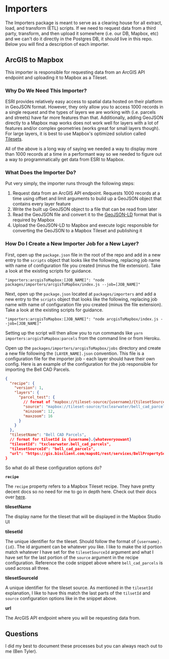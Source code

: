 # Importers

The Importers package is meant to serve as a clearing house for all extract, load, and transform (ETL) scripts. If we need to request data from a third party, transform, and then upload it somewhere (i.e. our DB, Mapbox, etc) and we can't do it directly in the Postgres DB, it should live in this repo. Below you will find a description of each importer.

## ArcGIS to Mapbox

This importer is responsible for requesting data from an ArcGIS API endpoint and uploading it to Mapbox as a Tileset.

### Why Do We Need This Importer?

ESRI provides relatively easy access to spatial data hosted on their platform in GeoJSON format. However, they only allow you to access 1000 records in a single request and the types of layers we are working with (i.e. parcels and streets) have far more features than that. Additionally, adding GeoJSON directly to a Mapbox map works does not work well for layers with a lot of features and/or complex geometries (works great for small layers though). For large layers, it is best to use Mapbox's optimized solution called [Tilesets](https://docs.mapbox.com/studio-manual/reference/tilesets/).

All of the above is a long way of saying we needed a way to display more than 1000 records at a time in a performant way so we needed to figure out a way to programmatically get data from ESRI to Mapbox.

### What Does the Importer Do?

Put very simply, the importer runs through the following steps:

1. Request data from an ArcGIS API endpoint. Requests 1000 records at a time using offset and limit arguments to build up a GeoJSON object that contains every layer feature
2. Write the built up GeoJSON object to a file that can be read from later
3. Read the GeoJSON file and convert it to the [GeoJSON-LD](https://geojson.org/geojson-ld/) format that is required by Mapbox
4. Upload the GeoJSON-LD to Mapbox and execute logic responsible for converting the GeoJSON to a Mapbox Tileset and publishing it

### How Do I Create a New Importer Job for a New Layer?

First, open up the `package.json` file in the root of the repo and add in a new entry to the `scripts` object that looks like the following, replacing job name with name of configuration file you created (minus the file extension). Take a look at the existing scripts for guidance.

```
"importers:arcgisToMapbox:[JOB_NAME]": "node packages/importers/arcgisToMapbox/index.js --job=[JOB_NAME]"
```

Next, open up the `package.json` located at `packages/importers` and add a new entry to the `scripts` object that looks like the following, replacing job name with name of configuration file you created (minus the file extension). Take a look at the existing scripts for guidance.

```
"importers:arcgisToMapbox:[JOB_NAME]": "node arcgisToMapbox/index.js --job=[JOB_NAME]"
```

Setting up the script will then allow you to run commands like `yarn importers:arcgisToMapbox:parcels` from the command line or from Heroku.

Open up the `packages/importers/arcgisToMapbox/jobs` directory and create a new file following the `[LAYER_NAME].json` convention. This file is a configuration file for the importer job - each layer should have their own config. Here is an example of the configuration for the job responsible for importing the Bell CAD Parcels.

```json
{
  "recipe": {
    "version": 1,
    "layers": {
      "parcel_test": {
        // format of "mapbox://tileset-source/{username}/{tilesetSourceId}"
        "source": "mapbox://tileset-source/txclearwater/bell_cad_parcels",
        "minzoom": 12,
        "maxzoom": 16
      }
    }
  },
  "tilesetName": "Bell CAD Parcels",
  // format for tilsetId is {username}.{whateveryouwant}
  "tilesetId": "txclearwater.bell_cad_parcels",
  "tilesetSourceId": "bell_cad_parcels",
  "url": "https://gis.bisclient.com/maps01/rest/services/BellPropertySearch/MapServer/0/query?where=1%3D1&outFields=*&outSR=4326&f=geojson"
}
```

So what do all these configuration options do?

**`recipe`**

The `recipe` property refers to a Mapbox Tileset recipe. They have pretty decent docs so no need for me to go in depth here. Check out their docs over [here](https://docs.mapbox.com/mapbox-tiling-service/reference/).

**tilesetName**

The display name for the tileset that will be displayed in the Mapbox Studio UI

**tilesetId**

The unique identifier for the tileset. Should follow the format of `{username}.{id}`. The id argument can be whatever you like. I like to make the id portion match whatever I have set for the `tilesetSourceId` argument and what I have set for the last portion of the `source` argument in the recipe configuration. Reference the code snippet above where `bell_cad_parcels` is used across all three.

**tilesetSourceId**

A unique identifier for the tileset source. As mentioned in the `tilesetId` explanation, I like to have this match the last parts of the `tilsetId` and `source` configuration options like in the snippet above.

**url**

The ArcGIS API endpoint where you will be requesting data from.

## Questions

I did my best to document these processes but you can always reach out to me (Ben Tyler).
